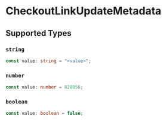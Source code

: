 # CheckoutLinkUpdateMetadata


## Supported Types

### `string`

```typescript
const value: string = "<value>";
```

### `number`

```typescript
const value: number = 828056;
```

### `boolean`

```typescript
const value: boolean = false;
```

